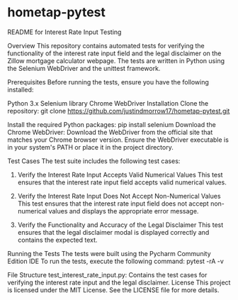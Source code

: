 # hometap-pytest
README for Interest Rate Input Testing

Overview
This repository contains automated tests for verifying the functionality of the interest rate input field and the legal disclaimer on the Zillow mortgage calculator webpage. The tests are written in Python using the Selenium WebDriver and the unittest framework.

Prerequisites
Before running the tests, ensure you have the following installed:

Python 3.x
Selenium library
Chrome WebDriver
Installation
Clone the repository:
git clone https://github.com/justindmorrow17/hometap-pytest.git

Install the required Python packages:
pip install selenium
Download the Chrome WebDriver:
Download the WebDriver from the official site that matches your Chrome browser version.
Ensure the WebDriver executable is in your system's PATH or place it in the project directory.

Test Cases
The test suite includes the following test cases:

1. Verify the Interest Rate Input Accepts Valid Numerical Values
This test ensures that the interest rate input field accepts valid numerical values.
  
2. Verify the Interest Rate Input Does Not Accept Non-Numerical Values
This test ensures that the interest rate input field does not accept non-numerical values and displays the appropriate error message.
   
3. Verify the Functionality and Accuracy of the Legal Disclaimer
This test ensures that the legal disclaimer modal is displayed correctly and contains the expected text.

Running the Tests
The tests were built using the Pycharm Community Edition IDE
To run the tests, execute the following command:
pytest -rA -v 

File Structure
test_interest_rate_input.py: Contains the test cases for verifying the interest rate input and the legal disclaimer.
License
This project is licensed under the MIT License. See the LICENSE file for more details.
